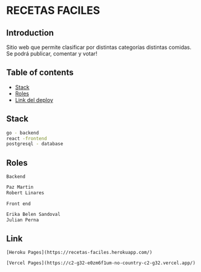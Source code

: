 
# RECETAS FACILES

## Introduction
Sitio web que permite clasificar por distintas categorías distintas comidas. Se podrá publicar, comentar y votar!

## Table of contents
* [Stack](#Stack)
* [Roles](#Roles)
* [Link del deploy](#Link)

## Stack
```sh
go - backend
react -frontend
postgresql - database
```
## Roles
`Backend`
```sh
Paz Martin
Robert Linares
```

`Front end`
```sh
Erika Belen Sandoval
Julian Perna
```
## Link
```
[Heroku Pages](https://recetas-faciles.herokuapp.com/)
```
```
[Vercel Pages](https://c2-g32-e0zm6f1um-no-country-c2-g32.vercel.app/)
```

